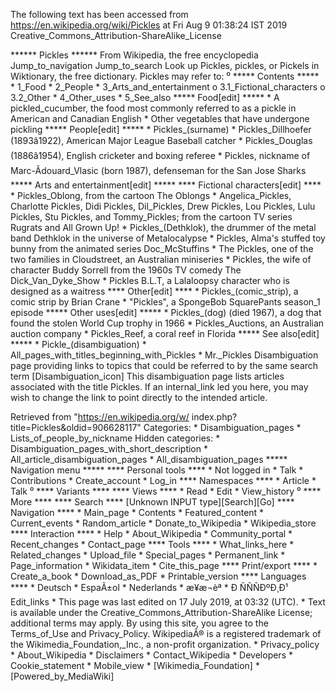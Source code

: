 The following text has been accessed from https://en.wikipedia.org/wiki/Pickles at Fri Aug 9 01:38:24 IST 2019
Creative_Commons_Attribution-ShareAlike_License




















****** Pickles ******
From Wikipedia, the free encyclopedia
Jump_to_navigation Jump_to_search
 Look up Pickles, pickles, or Pickels in Wiktionary, the free dictionary.
Pickles may refer to:
⁰
***** Contents *****
    * 1_Food
    * 2_People
    * 3_Arts_and_entertainment
          o 3.1_Fictional_characters
          o 3.2_Other
    * 4_Other_uses
    * 5_See_also
***** Food[edit] *****
    * A pickled_cucumber, the food most commonly referred to as a pickle in
      American and Canadian English
    * Other vegetables that have undergone pickling
***** People[edit] *****
    * Pickles_(surname)
    * Pickles_Dillhoefer (1893â1922), American Major League Baseball catcher
    * Pickles_Douglas (1886â1954), English cricketer and boxing referee
    * Pickles, nickname of Marc-Ãdouard_Vlasic (born 1987), defenseman for the
      San Jose Sharks
***** Arts and entertainment[edit] *****
**** Fictional characters[edit] ****
    * Pickles_Oblong, from the cartoon The Oblongs
    * Angelica_Pickles, Charlotte Pickles, Didi Pickles, Dil_Pickles, Drew
      Pickles, Lou Pickles, Lulu Pickles, Stu Pickles, and Tommy_Pickles; from
      the cartoon TV series Rugrats and All Grown Up!
    * Pickles_(Dethklok), the drummer of the metal band Dethklok in the
      universe of Metalocalypse
    * Pickles, Alma's stuffed toy bunny from the animated series Doc_McStuffins
    * The Pickles, one of the two families in Cloudstreet, an Australian
      miniseries
    * Pickles, the wife of character Buddy Sorrell from the 1960s TV comedy The
      Dick_Van_Dyke_Show
    * Pickles B.L.T, a Lalaloopsy character who is designed as a waitress
**** Other[edit] ****
    * Pickles_(comic_strip), a comic strip by Brian Crane
    * "Pickles", a SpongeBob SquarePants season_1 episode
***** Other uses[edit] *****
    * Pickles_(dog) (died 1967), a dog that found the stolen World Cup trophy
      in 1966
    * Pickles_Auctions, an Australian auction company
    * Pickles_Reef, a coral reef in Florida
***** See also[edit] *****
    * Pickle_(disambiguation)
    * All_pages_with_titles_beginning_with_Pickles
    * Mr._Pickles
                      Disambiguation page providing links to topics that could
                      be referred to by the same search term
[Disambiguation_icon] This disambiguation page lists articles associated with
                      the title Pickles.
                      If an internal_link led you here, you may wish to change
                      the link to point directly to the intended article.

Retrieved from "https://en.wikipedia.org/w/
index.php?title=Pickles&oldid=906628117"
Categories:
    * Disambiguation_pages
    * Lists_of_people_by_nickname
Hidden categories:
    * Disambiguation_pages_with_short_description
    * All_article_disambiguation_pages
    * All_disambiguation_pages
***** Navigation menu *****
**** Personal tools ****
    * Not logged in
    * Talk
    * Contributions
    * Create_account
    * Log_in
**** Namespaces ****
    * Article
    * Talk
⁰
**** Variants ****
**** Views ****
    * Read
    * Edit
    * View_history
⁰
**** More ****
**** Search ****
[Unknown INPUT type][Search][Go]
**** Navigation ****
    * Main_page
    * Contents
    * Featured_content
    * Current_events
    * Random_article
    * Donate_to_Wikipedia
    * Wikipedia_store
**** Interaction ****
    * Help
    * About_Wikipedia
    * Community_portal
    * Recent_changes
    * Contact_page
**** Tools ****
    * What_links_here
    * Related_changes
    * Upload_file
    * Special_pages
    * Permanent_link
    * Page_information
    * Wikidata_item
    * Cite_this_page
**** Print/export ****
    * Create_a_book
    * Download_as_PDF
    * Printable_version
**** Languages ****
    * Deutsch
    * EspaÃ±ol
    * Nederlands
    * æ¥æ¬èª
    * Ð ÑÑÑÐºÐ¸Ð¹
Edit_links
    * This page was last edited on 17 July 2019, at 03:32 (UTC).
    * Text is available under the Creative_Commons_Attribution-ShareAlike
      License; additional terms may apply. By using this site, you agree to the
      Terms_of_Use and Privacy_Policy. WikipediaÂ® is a registered trademark of
      the Wikimedia_Foundation,_Inc., a non-profit organization.
    * Privacy_policy
    * About_Wikipedia
    * Disclaimers
    * Contact_Wikipedia
    * Developers
    * Cookie_statement
    * Mobile_view
    * [Wikimedia_Foundation]
    * [Powered_by_MediaWiki]

